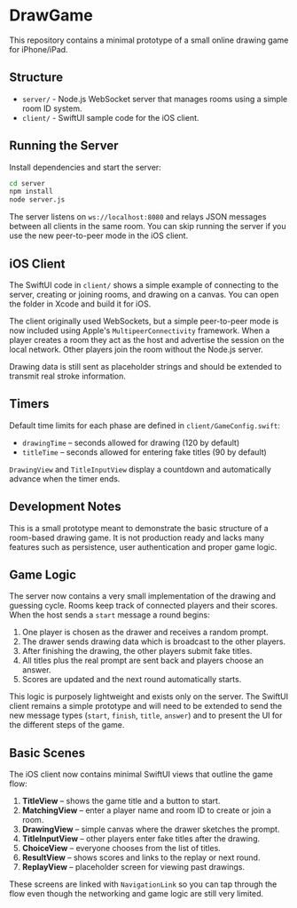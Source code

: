 # DrawGame

This repository contains a minimal prototype of a small online drawing game for iPhone/iPad.

## Structure

- `server/` - Node.js WebSocket server that manages rooms using a simple room ID system.
- `client/` - SwiftUI sample code for the iOS client.

## Running the Server

Install dependencies and start the server:

```bash
cd server
npm install
node server.js
```

The server listens on `ws://localhost:8080` and relays JSON messages between all clients in the same room. You can skip running the server if you use the new peer-to-peer mode in the iOS client.

## iOS Client

The SwiftUI code in `client/` shows a simple example of connecting to the server, creating or joining rooms, and drawing on a canvas. You can open the folder in Xcode and build it for iOS.

The client originally used WebSockets, but a simple peer-to-peer mode is now included using Apple's `MultipeerConnectivity` framework. When a player creates a room they act as the host and advertise the session on the local network. Other players join the room without the Node.js server.

Drawing data is still sent as placeholder strings and should be extended to transmit real stroke information.

## Timers

Default time limits for each phase are defined in `client/GameConfig.swift`:

- `drawingTime` – seconds allowed for drawing (120 by default)
- `titleTime` – seconds allowed for entering fake titles (90 by default)

`DrawingView` and `TitleInputView` display a countdown and automatically advance when the timer ends.

## Development Notes

This is a small prototype meant to demonstrate the basic structure of a room-based drawing game. It is not production ready and lacks many features such as persistence, user authentication and proper game logic.

## Game Logic

The server now contains a very small implementation of the drawing and guessing
cycle. Rooms keep track of connected players and their scores. When the host
sends a `start` message a round begins:

1. One player is chosen as the drawer and receives a random prompt.
2. The drawer sends drawing data which is broadcast to the other players.
3. After finishing the drawing, the other players submit fake titles.
4. All titles plus the real prompt are sent back and players choose an answer.
5. Scores are updated and the next round automatically starts.

This logic is purposely lightweight and exists only on the server. The SwiftUI
client remains a simple prototype and will need to be extended to send the new
message types (`start`, `finish`, `title`, `answer`) and to present the UI for
the different steps of the game.

## Basic Scenes

The iOS client now contains minimal SwiftUI views that outline the game flow:

1. **TitleView** – shows the game title and a button to start.
2. **MatchingView** – enter a player name and room ID to create or join a room.
3. **DrawingView** – simple canvas where the drawer sketches the prompt.
4. **TitleInputView** – other players enter fake titles after the drawing.
5. **ChoiceView** – everyone chooses from the list of titles.
6. **ResultView** – shows scores and links to the replay or next round.
7. **ReplayView** – placeholder screen for viewing past drawings.

These screens are linked with `NavigationLink` so you can tap through the flow
even though the networking and game logic are still very limited.
